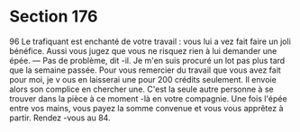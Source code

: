 # Section 176

96
Le trafiquant est enchanté de votre travail : vous lui a vez fait
faire un joli bénéfice. Aussi vous jugez que vous ne risquez rien à
lui demander une épée.
— Pas de problème, dit -il. Je m'en suis procuré un lot pas plus
tard que la semaine passée. Pour vous remercier du travail que
vous avez fait pour moi, je v ous en laisserai une pour 200  crédits
seulement.
Il envoie alors son complice en chercher une. C'est la seule autre
personne à se trouver dans la pièce à ce moment -là en votre
compagnie. Une fois l'épée entre vos mains, vous payez  la somme
convenue et vous vous apprêtez à partir. Rendez -vous au 84.